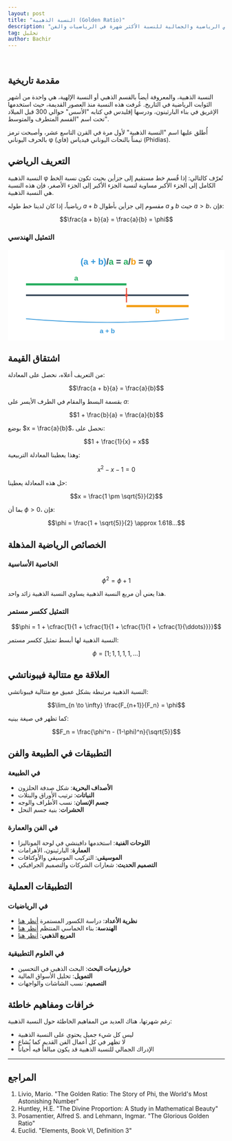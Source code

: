 ```yaml
---
layout: post
title: "النسبة الذهبية (Golden Ratio)"
description: "استكشاف الخصائص الرياضية والجمالية للنسبة الأكثر شهرة في الرياضيات والفن"
tag: تحليل
author: Bachir
---
```


<br>

## مقدمة تاريخية
النسبة الذهبية، والمعروفة أيضاً بالقسم الذهبي أو النسبة الإلهية، هي واحدة من أشهر الثوابت الرياضية في التاريخ. عُرفت هذه النسبة منذ العصور القديمة، حيث استخدمها الإغريق في بناء البارثينون، ودرسها إقليدس في كتابه "الأسس" حوالي 300 قبل الميلاد تحت اسم "القسم المتطرف والمتوسط".

أُطلق عليها اسم "النسبة الذهبية" لأول مرة في القرن التاسع عشر، وأصبحت ترمز بالحرف اليوناني φ (فاي) تيمناً بالنحات اليوناني فيدياس (Phidias).

## التعريف الرياضي
النسبة الذهبية φ تُعرّف كالتالي: إذا قُسم خط مستقيم إلى جزأين بحيث تكون نسبة الخط الكامل إلى الجزء الأكبر مساوية لنسبة الجزء الأكبر إلى الجزء الأصغر، فإن هذه النسبة هي النسبة الذهبية.

رياضياً، إذا كان لدينا خط طوله $a + b$ مقسوم إلى جزأين بأطوال $a$ و $b$ حيث $a > b$، فإن:

$$\frac{a + b}{a} = \frac{a}{b} = \phi$$

### التمثيل الهندسي

<div style="width: 100%; max-width: 600px; margin: 20px auto; overflow: hidden;">
  <svg width="100%" height="auto" viewBox="0 0 600 250" xmlns="http://www.w3.org/2000/svg" style="display: block;">
  <!-- Background -->
  <rect width="600" height="250" fill="#ffffff"/>
  
  <!-- Main line -->
  <line x1="50" y1="125" x2="500" y2="125" stroke="#2c3e50" stroke-width="4"/>
  
  <!-- Golden ratio division point -->
  <line x1="328" y1="105" x2="328" y2="145" stroke="#e74c3c" stroke-width="3"/>
  <circle cx="328" cy="125" r="4" fill="#e74c3c"/>
  
  <!-- Segment a (larger) -->
  <line x1="50" y1="95" x2="328" y2="95" stroke="#27ae60" stroke-width="6"/>
  <text x="189" y="85" text-anchor="middle" font-family="Arial, sans-serif" font-size="20" font-weight="bold" fill="#27ae60">a</text>
  
  <!-- Segment b (smaller) -->
  <line x1="328" y1="155" x2="500" y2="155" stroke="#f39c12" stroke-width="6"/>
  <text x="414" y="175" text-anchor="middle" font-family="Arial, sans-serif" font-size="20" font-weight="bold" fill="#f39c12">b</text>
  
  <!-- Total length indicator -->
  <path d="M 50 190 Q 275 210 500 190" stroke="#3498db" stroke-width="2" fill="none"/>
  <text x="275" y="230" text-anchor="middle" font-family="Arial, sans-serif" font-size="18" font-weight="bold" fill="#3498db">a + b</text>
  
  <!-- Formula -->
  <text x="300" y="40" text-anchor="middle" font-family="Arial, sans-serif" font-size="24" font-weight="bold" fill="#2c3e50" direction="ltr" unicode-bidi="embed">
    <tspan fill="#3498db">(a + b)</tspan><tspan fill="#2c3e50">/</tspan><tspan fill="#27ae60">a</tspan><tspan fill="#2c3e50"> = </tspan><tspan fill="#27ae60">a</tspan><tspan fill="#2c3e50">/</tspan><tspan fill="#f39c12">b</tspan><tspan fill="#2c3e50"> = φ</tspan>
  </text>
  </svg>
</div>


## اشتقاق القيمة
من التعريف أعلاه، نحصل على المعادلة:

$$\frac{a + b}{a} = \frac{a}{b}$$

بقسمة البسط والمقام في الطرف الأيسر على $a$:

$$1 + \frac{b}{a} = \frac{a}{b}$$

بوضع $x = \frac{a}{b}$، نحصل على:

$$1 + \frac{1}{x} = x$$

وهذا يعطينا المعادلة التربيعية:

$$x^2 - x - 1 = 0$$

حل هذه المعادلة يعطينا:

$$x = \frac{1 \pm \sqrt{5}}{2}$$

بما أن $\phi > 0$، فإن:

$$\phi = \frac{1 + \sqrt{5}}{2} \approx 1.618...$$

## الخصائص الرياضية المذهلة

### الخاصية الأساسية

$$\phi^2 = \phi + 1$$

هذا يعني أن مربع النسبة الذهبية يساوي النسبة الذهبية زائد واحد.

### التمثيل ككسر مستمر

$$\phi = 1 + \cfrac{1}{1 + \cfrac{1}{1 + \cfrac{1}{1 + \cfrac{1}{\ddots}}}}$$

النسبة الذهبية لها أبسط تمثيل ككسر مستمر:

$$\phi = [1; 1, 1, 1, 1, ...]$$


## العلاقة مع متتالية فيبوناتشي
النسبة الذهبية مرتبطة بشكل عميق مع متتالية فيبوناتشي:

$$\lim_{n \to \infty} \frac{F_{n+1}}{F_n} = \phi$$

كما تظهر في صيغة بينيه:

$$F_n = \frac{\phi^n - (1-\phi)^n}{\sqrt{5}}$$



## التطبيقات في الطبيعة والفن

### في الطبيعة
- **الأصداف البحرية**: شكل صدفة الحلزون
- **النباتات**: ترتيب الأوراق والبتلات
- **جسم الإنسان**: نسب الأطراف والوجه
- **الحشرات**: بنية جسم النحل

### في الفن والعمارة
- **اللوحات الفنية**: استخدمها دافينشي في لوحة الموناليزا
- **العمارة**: البارثينون، الأهرامات
- **الموسيقى**: التركيب الموسيقي والأوكتافات
- **التصميم الحديث**: شعارات الشركات والتصميم الجرافيكي

## التطبيقات العملية

### في الرياضيات
- **نظرية الأعداد**: دراسة الكسور المستمرة  [أنظر هنا](https://www.cut-the-knot.org/do_you_know/fraction.shtml)
- **الهندسة**: بناء الخماسي المنتظم [أنظر هنا](https://www.cut-the-knot.org/do_you_know/GoldenRatioInRegularPentagon.shtml)
- **المربع الذهبي**: [أنظر هنا](https://www.cut-the-knot.org/do_you_know/GoldenRatioInSquare.shtml)

  
### في العلوم التطبيقية
- **خوارزميات البحث**: البحث الذهبي في التحسين
- **التمويل**: تحليل الأسواق المالية
- **التصميم**: نسب الشاشات والواجهات

## خرافات ومفاهيم خاطئة
رغم شهرتها، هناك العديد من المفاهيم الخاطئة حول النسبة الذهبية:
- ليس كل شيء جميل يحتوي على النسبة الذهبية
- لا تظهر في كل أعمال الفن القديم كما يُشاع
- الإدراك الجمالي للنسبة الذهبية قد يكون مبالغاً فيه أحياناً

---
## المراجع
1. Livio, Mario. "The Golden Ratio: The Story of Phi, the World's Most Astonishing Number"
2. Huntley, H.E. "The Divine Proportion: A Study in Mathematical Beauty"
3. Posamentier, Alfred S. and Lehmann, Ingmar. "The Glorious Golden Ratio"
4. Euclid. "Elements, Book VI, Definition 3"

<div id="comments">
  <script src="https://utteranc.es/client.js"
          repo="bachirmath/bachirmath.github.io"
          issue-term="pathname"
          theme="github-dark-orange"
          crossorigin="anonymous"
          async>
  </script>
</div>
